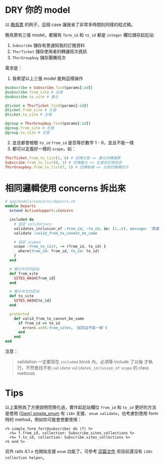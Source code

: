 # DRY 你的 model

以 [晚鳥票](https://www.latebird.co) 的例子，這個 case 讓我省了非常多時間刻同樣的程式碼。

晚鳥票有三張 model，都擁有 `form_id` 和 `to_id` 都是 `integer` 欄位儲存起訖站:

1. `Subscribe` 儲存有票通知我的訂閱資料
2. `ThsrTicket` 儲存使用者的轉讓班次資訊
3. `ThsrGroupbuy` 儲存團購班次

需求是：

1. 我希望以上三張 model 能夠這樣操作

```ruby
@subscribe = Subscribe.find(params[:id])
@subscribe.from_site # 左營
@subscribe.to_site # 臺北

@ticket = ThsrTicket.find(params[:id])
@ticket.from_site # 左營
@ticket.to_site # 左營

@group = ThsrGroupbuy.find(params[:id])
@group.from_site # 左營
@group.to_site # 左營
```

2. 並且都會檢驗 `to_id` `from_id` 是否等於數字 1 - 8，並且不能一樣
3. 都可以定義好一樣的 `scope`，如：

```ruby
ThsrTicket.from_to_list(1, 8) # 回傳左營 => 臺北的轉讓票
Subscribe.from_to_list(8, 1) # 回傳臺北 => 左營的訂閱訊息
ThsrGroupbuy.from_to_list(7, 2) # 回傳板橋 => 台南的團購班次
```

# 相同邏輯使用 concerns 拆出來

```ruby
# app/models/concerns/departs.rb
module Departs
  extend ActiveSupport::Concern

  included do
    # 設定 validations
    validates_inclusion_of :from_id, :to_id, in: (1..8), message: '請選擇站台'
    validate :valid_from_to_cannot_be_same

    # 設定 scopes
    scope :from_to_list, -> (from_id, to_id) {
      where(from_id: from_id, to_id: to_id)
    }
  end

  # 顯示中文的起站
  def from_site
    SITES_HASH[from_id]
  end

  # 顯示中文的訖站
  def to_site
    SITES_HASH[to_id]
  end

  protected
    def valid_from_to_cannot_be_same
      if from_id == to_id
        errors.add(:from_sites, '起訖站不能一樣')
      end
    end
end
```

注意：
> validation 一定要寫在 `included` blcok 內，必須等 include 了以後 才執行，不然會找不到 `validate` `validates_inclusion_of` `scope` 的 class methods


# Tips

以上案例為了方便說明而簡化過，實作起訖站欄位 `from_id` 和 `to_id` 更好的方法是使用 [[Gem] simple_enum](https://github.com/lwe/simple_enum) 有 `i18n` 支援、`enum validate`，也考慮到使用 form 時的 method，例如你可能會想要使用：

```erb
<% simple_form_for(@subscribe) do |f| %>
  <%= f.from_id, collection: Subscribe.sites_collections %>
  <%= f.to_id, collection: Subscribe.sites_collections %>
<% end %>
```

另外 rails 4.1.x 也開始支援 `enum` 功能了，可參考 [這篇文件](http://edgeapi.rubyonrails.org/classes/ActiveRecord/Enum.html) 但目前還沒有 `i18n` `collection helper`。
